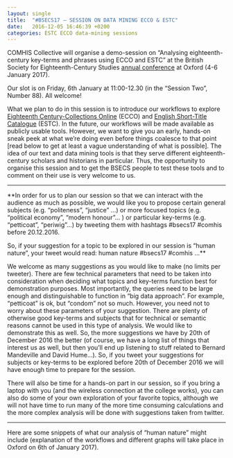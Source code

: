 ```yaml
---
layout: single
title:  "#BSECS17 – SESSION ON DATA MINING ECCO & ESTC"
date:   2016-12-05 16:46:39 +0200
categories: ESTC ECCO data-mining sessions
---
```

COMHIS Collective will organise a demo-session on “Analysing eighteenth-century key-terms and phrases using ECCO and ESTC” at the British Society for Eighteenth-Century Studies [annual conference][BSECS17] at Oxford (4-6 January 2017).

Our slot is on Friday, 6th January at 11:00-12.30 (in the “Session Two”, Number 88). All welcome!

What we plan to do in this session is to introduce our workflows to explore [Eighteenth Century-Collections Online][ECCO] (ECCO) and [English Short-Title Catalogue][ESTC] (ESTC). In the future, our workflows will be made available as publicly usable tools. However, we want to give you an early, hands-on sneak peek at what we’re doing even before things coalesce to that point [read below to get at least a vague understanding of what is possible]. The idea of our text and data mining tools is that they serve different eighteenth-century scholars and historians in particular. Thus, the opportunity to organise this session and to get the BSECS people to test these tools and to comment on their use is very welcome to us.

***

**In order for us to plan our  session so that we can interact with the audience as much as possible, we would like you to propose certain general subjects (e.g. “politeness”, “justice” …) or more focused topics (e.g. “political economy”, “modern honour”… ) or particular key-terms (e.g. “petticoat”, “periwig”…) by tweeting them with hashtags #bsecs17 #comhis before 20.12.2016.

So, if your suggestion for a topic to be explored in our session is “human nature”, your tweet would read: human nature #bsecs17 #comhis …**

We welcome as many suggestions as you would like to make (no limits per tweeter). There are few technical parameters that need to be taken into consideration when deciding what topics and key-terms function best for demonstration purposes. Most importantly, the queries need to be large enough and distinguishable to function in “big data approach”. For example, “petticoat” is ok, but “condom” not so much. However, you need not to worry about these parameters of your suggestion. There are plenty of otherwise good key-terms and subjects that for technical or semantic reasons cannot be used in this type of analysis. We would like to demonstrate this as well. So, the more suggestions we have by 20th of December 2016 the better (of course, we have a long list of things that interest us as well, but then you’ll end up listening to stuff related to Bernard Mandeville and David Hume…). So, if you tweet your suggestions for subjects or key-terms to be explored before 20th of December 2016 we will have enough time to prepare for the session.

There will also be time for a hands-on part in our session, so if you bring a laptop with you (and the wireless connection at the college works), you can also do some of your own exploration of your favorite topics, although we will not have time to run many of the more time consuming calculations and the more complex analysis will be done with suggestions taken from twitter.

***

Here are some snippets of what our analysis of “human nature” might include (explanation of the workflows and different graphs will take place in Oxford on 6th of January 2017).

[BSECS17]: https://www.bsecs.org.uk/conferences/annual-conference/
[ECCO]: https://github.com/jiemakel/ecco-estc-search-ui
[ESTC]: https://github.com/rOpenGov/estc
